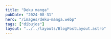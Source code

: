 ```yaml
---
title: "Deku manga"
pubDate: "2024-08-31"
hero: "/images/deku-manga.webp"
tags: ["dibujos"]
layout: "../../layouts/BlogPostLayout.astro"
---
```

